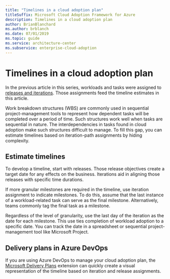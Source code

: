 ```yaml
---
title: "Timelines in a cloud adoption plan"
titleSuffix: Microsoft Cloud Adoption Framework for Azure
description: Timelines in a cloud adoption plan
author: BrianBlanchard
ms.author: brblanch
ms.date: 07/01/2019
ms.topic: guide
ms.service: architecture-center
ms.subservice: enterprise-cloud-adoption
---
```


# Timelines in a cloud adoption plan

In the previous article in this series, workloads and tasks were assigned to [releases and iterations](./iteration-paths.md). Those assignments feed the timeline estimates in this article.

Work breakdown structures (WBS) are commonly used in sequential project-management tools to represent how dependent tasks will be completed over a period of time. Such structures work well when tasks are sequential in nature. The interdependencies in tasks found in cloud adoption make such structures difficult to manage. To fill this gap, you can estimate timelines based on iteration-path assignments by hiding complexity.

## Estimate timelines

To develop a timeline, start with releases. Those release objectives create a target date for any effects on the business. Iterations aid in aligning those releases with specific time durations.

If more granular milestones are required in the timeline, use iteration assignment to indicate milestones. To do this, assume that the last instance of a workload-related task can serve as the final milestone. Alternatively, teams commonly tag the final task as a milestone.

Regardless of the level of granularity, use the last day of the iteration as the date for each milestone. This use ties completion of workload adoption to a specific date. You can track the date in a spreadsheet or sequential project-management tool like Microsoft Project.

## Delivery plans in Azure DevOps

If you are using Azure DevOps to manage your cloud adoption plan, the [Microsoft Delivery Plans](https://marketplace.visualstudio.com/items?itemName=ms.vss-plans) extension can quickly create a visual representation of the timeline based on iteration and release assignments.

